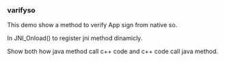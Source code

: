 ### varifyso
This demo show a method to verify App sign from native so.

In JNI_Onload() to register jni method dinamicly.

Show both how java method call c++ code and c++ code call java method.

